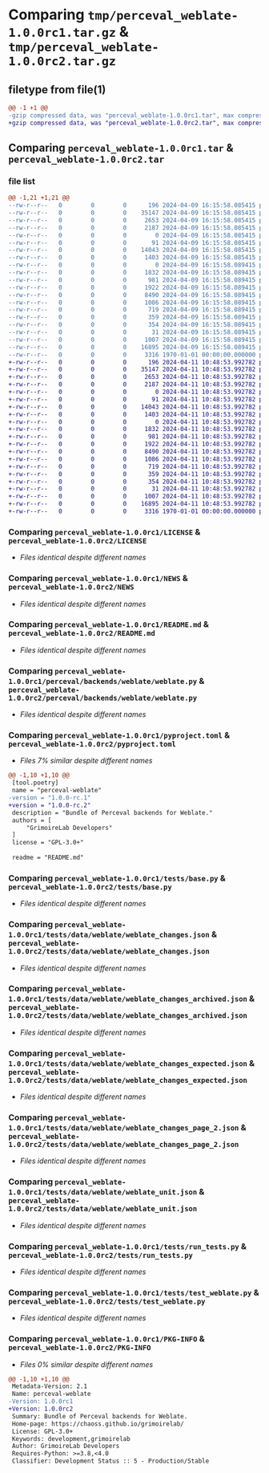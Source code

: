 # Comparing `tmp/perceval_weblate-1.0.0rc1.tar.gz` & `tmp/perceval_weblate-1.0.0rc2.tar.gz`

## filetype from file(1)

```diff
@@ -1 +1 @@
-gzip compressed data, was "perceval_weblate-1.0.0rc1.tar", max compression
+gzip compressed data, was "perceval_weblate-1.0.0rc2.tar", max compression
```

## Comparing `perceval_weblate-1.0.0rc1.tar` & `perceval_weblate-1.0.0rc2.tar`

### file list

```diff
@@ -1,21 +1,21 @@
--rw-r--r--   0        0        0      196 2024-04-09 16:15:58.085415 perceval_weblate-1.0.0rc1/AUTHORS
--rw-r--r--   0        0        0    35147 2024-04-09 16:15:58.085415 perceval_weblate-1.0.0rc1/LICENSE
--rw-r--r--   0        0        0     2653 2024-04-09 16:15:58.085415 perceval_weblate-1.0.0rc1/NEWS
--rw-r--r--   0        0        0     2187 2024-04-09 16:15:58.085415 perceval_weblate-1.0.0rc1/README.md
--rw-r--r--   0        0        0        0 2024-04-09 16:15:58.085415 perceval_weblate-1.0.0rc1/perceval/backends/weblate/__init__.py
--rw-r--r--   0        0        0       91 2024-04-09 16:15:58.085415 perceval_weblate-1.0.0rc1/perceval/backends/weblate/_version.py
--rw-r--r--   0        0        0    14043 2024-04-09 16:15:58.085415 perceval_weblate-1.0.0rc1/perceval/backends/weblate/weblate.py
--rw-r--r--   0        0        0     1403 2024-04-09 16:15:58.085415 perceval_weblate-1.0.0rc1/pyproject.toml
--rw-r--r--   0        0        0        0 2024-04-09 16:15:58.089415 perceval_weblate-1.0.0rc1/tests/__init__.py
--rw-r--r--   0        0        0     1832 2024-04-09 16:15:58.089415 perceval_weblate-1.0.0rc1/tests/base.py
--rw-r--r--   0        0        0      981 2024-04-09 16:15:58.089415 perceval_weblate-1.0.0rc1/tests/data/weblate/weblate_changes.json
--rw-r--r--   0        0        0     1922 2024-04-09 16:15:58.089415 perceval_weblate-1.0.0rc1/tests/data/weblate/weblate_changes_archived.json
--rw-r--r--   0        0        0     8490 2024-04-09 16:15:58.089415 perceval_weblate-1.0.0rc1/tests/data/weblate/weblate_changes_expected.json
--rw-r--r--   0        0        0     1086 2024-04-09 16:15:58.089415 perceval_weblate-1.0.0rc1/tests/data/weblate/weblate_changes_page_2.json
--rw-r--r--   0        0        0      719 2024-04-09 16:15:58.089415 perceval_weblate-1.0.0rc1/tests/data/weblate/weblate_unit.json
--rw-r--r--   0        0        0      359 2024-04-09 16:15:58.089415 perceval_weblate-1.0.0rc1/tests/data/weblate/weblate_user_1.json
--rw-r--r--   0        0        0      354 2024-04-09 16:15:58.089415 perceval_weblate-1.0.0rc1/tests/data/weblate/weblate_user_2.json
--rw-r--r--   0        0        0       31 2024-04-09 16:15:58.089415 perceval_weblate-1.0.0rc1/tests/data/weblate/weblate_user_no_permission.json
--rw-r--r--   0        0        0     1007 2024-04-09 16:15:58.089415 perceval_weblate-1.0.0rc1/tests/run_tests.py
--rw-r--r--   0        0        0    16895 2024-04-09 16:15:58.089415 perceval_weblate-1.0.0rc1/tests/test_weblate.py
--rw-r--r--   0        0        0     3316 1970-01-01 00:00:00.000000 perceval_weblate-1.0.0rc1/PKG-INFO
+-rw-r--r--   0        0        0      196 2024-04-11 10:48:53.992782 perceval_weblate-1.0.0rc2/AUTHORS
+-rw-r--r--   0        0        0    35147 2024-04-11 10:48:53.992782 perceval_weblate-1.0.0rc2/LICENSE
+-rw-r--r--   0        0        0     2653 2024-04-11 10:48:53.992782 perceval_weblate-1.0.0rc2/NEWS
+-rw-r--r--   0        0        0     2187 2024-04-11 10:48:53.992782 perceval_weblate-1.0.0rc2/README.md
+-rw-r--r--   0        0        0        0 2024-04-11 10:48:53.992782 perceval_weblate-1.0.0rc2/perceval/backends/weblate/__init__.py
+-rw-r--r--   0        0        0       91 2024-04-11 10:48:53.992782 perceval_weblate-1.0.0rc2/perceval/backends/weblate/_version.py
+-rw-r--r--   0        0        0    14043 2024-04-11 10:48:53.992782 perceval_weblate-1.0.0rc2/perceval/backends/weblate/weblate.py
+-rw-r--r--   0        0        0     1403 2024-04-11 10:48:53.992782 perceval_weblate-1.0.0rc2/pyproject.toml
+-rw-r--r--   0        0        0        0 2024-04-11 10:48:53.992782 perceval_weblate-1.0.0rc2/tests/__init__.py
+-rw-r--r--   0        0        0     1832 2024-04-11 10:48:53.992782 perceval_weblate-1.0.0rc2/tests/base.py
+-rw-r--r--   0        0        0      981 2024-04-11 10:48:53.992782 perceval_weblate-1.0.0rc2/tests/data/weblate/weblate_changes.json
+-rw-r--r--   0        0        0     1922 2024-04-11 10:48:53.992782 perceval_weblate-1.0.0rc2/tests/data/weblate/weblate_changes_archived.json
+-rw-r--r--   0        0        0     8490 2024-04-11 10:48:53.992782 perceval_weblate-1.0.0rc2/tests/data/weblate/weblate_changes_expected.json
+-rw-r--r--   0        0        0     1086 2024-04-11 10:48:53.992782 perceval_weblate-1.0.0rc2/tests/data/weblate/weblate_changes_page_2.json
+-rw-r--r--   0        0        0      719 2024-04-11 10:48:53.992782 perceval_weblate-1.0.0rc2/tests/data/weblate/weblate_unit.json
+-rw-r--r--   0        0        0      359 2024-04-11 10:48:53.992782 perceval_weblate-1.0.0rc2/tests/data/weblate/weblate_user_1.json
+-rw-r--r--   0        0        0      354 2024-04-11 10:48:53.992782 perceval_weblate-1.0.0rc2/tests/data/weblate/weblate_user_2.json
+-rw-r--r--   0        0        0       31 2024-04-11 10:48:53.992782 perceval_weblate-1.0.0rc2/tests/data/weblate/weblate_user_no_permission.json
+-rw-r--r--   0        0        0     1007 2024-04-11 10:48:53.992782 perceval_weblate-1.0.0rc2/tests/run_tests.py
+-rw-r--r--   0        0        0    16895 2024-04-11 10:48:53.992782 perceval_weblate-1.0.0rc2/tests/test_weblate.py
+-rw-r--r--   0        0        0     3316 1970-01-01 00:00:00.000000 perceval_weblate-1.0.0rc2/PKG-INFO
```

### Comparing `perceval_weblate-1.0.0rc1/LICENSE` & `perceval_weblate-1.0.0rc2/LICENSE`

 * *Files identical despite different names*

### Comparing `perceval_weblate-1.0.0rc1/NEWS` & `perceval_weblate-1.0.0rc2/NEWS`

 * *Files identical despite different names*

### Comparing `perceval_weblate-1.0.0rc1/README.md` & `perceval_weblate-1.0.0rc2/README.md`

 * *Files identical despite different names*

### Comparing `perceval_weblate-1.0.0rc1/perceval/backends/weblate/weblate.py` & `perceval_weblate-1.0.0rc2/perceval/backends/weblate/weblate.py`

 * *Files identical despite different names*

### Comparing `perceval_weblate-1.0.0rc1/pyproject.toml` & `perceval_weblate-1.0.0rc2/pyproject.toml`

 * *Files 7% similar despite different names*

```diff
@@ -1,10 +1,10 @@
 [tool.poetry]
 name = "perceval-weblate"
-version = "1.0.0-rc.1"
+version = "1.0.0-rc.2"
 description = "Bundle of Perceval backends for Weblate."
 authors = [
     "GrimoireLab Developers"
 ]
 license = "GPL-3.0+"
 
 readme = "README.md"
```

### Comparing `perceval_weblate-1.0.0rc1/tests/base.py` & `perceval_weblate-1.0.0rc2/tests/base.py`

 * *Files identical despite different names*

### Comparing `perceval_weblate-1.0.0rc1/tests/data/weblate/weblate_changes.json` & `perceval_weblate-1.0.0rc2/tests/data/weblate/weblate_changes.json`

 * *Files identical despite different names*

### Comparing `perceval_weblate-1.0.0rc1/tests/data/weblate/weblate_changes_archived.json` & `perceval_weblate-1.0.0rc2/tests/data/weblate/weblate_changes_archived.json`

 * *Files identical despite different names*

### Comparing `perceval_weblate-1.0.0rc1/tests/data/weblate/weblate_changes_expected.json` & `perceval_weblate-1.0.0rc2/tests/data/weblate/weblate_changes_expected.json`

 * *Files identical despite different names*

### Comparing `perceval_weblate-1.0.0rc1/tests/data/weblate/weblate_changes_page_2.json` & `perceval_weblate-1.0.0rc2/tests/data/weblate/weblate_changes_page_2.json`

 * *Files identical despite different names*

### Comparing `perceval_weblate-1.0.0rc1/tests/data/weblate/weblate_unit.json` & `perceval_weblate-1.0.0rc2/tests/data/weblate/weblate_unit.json`

 * *Files identical despite different names*

### Comparing `perceval_weblate-1.0.0rc1/tests/run_tests.py` & `perceval_weblate-1.0.0rc2/tests/run_tests.py`

 * *Files identical despite different names*

### Comparing `perceval_weblate-1.0.0rc1/tests/test_weblate.py` & `perceval_weblate-1.0.0rc2/tests/test_weblate.py`

 * *Files identical despite different names*

### Comparing `perceval_weblate-1.0.0rc1/PKG-INFO` & `perceval_weblate-1.0.0rc2/PKG-INFO`

 * *Files 0% similar despite different names*

```diff
@@ -1,10 +1,10 @@
 Metadata-Version: 2.1
 Name: perceval-weblate
-Version: 1.0.0rc1
+Version: 1.0.0rc2
 Summary: Bundle of Perceval backends for Weblate.
 Home-page: https://chaoss.github.io/grimoirelab/
 License: GPL-3.0+
 Keywords: development,grimoirelab
 Author: GrimoireLab Developers
 Requires-Python: >=3.8,<4.0
 Classifier: Development Status :: 5 - Production/Stable
```

